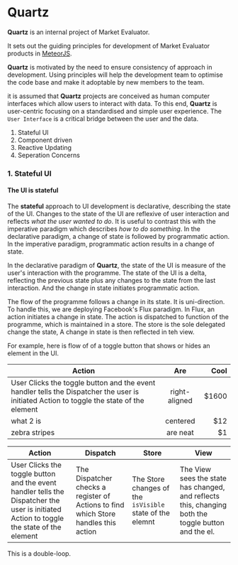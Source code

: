 # Quartz

__Quartz__ is an internal project of Market Evaluator.

It sets out the guiding principles for development of Market Evaluator products in [MeteorJS](https://github.com/meteor/meteor).

__Quartz__ is motivated by the need to ensure consistency of approach in development. Using principles will help the development team to optimise the code base and make it adoptable by new members to the team.

it is assumed that __Quartz__ projects are conceived as human computer interfaces which allow users to interact with data. To this end, __Quartz__ is user-centric focusing on a standardised and simple user experience. The `User Interface` is a critical bridge between the user and the data. 



1. Stateful UI
2. Component driven 
3. Reactive Updating
4. Seperation Concerns 
                                                                             
### 1. Stateful UI

#### The UI is __stateful__
 
The __stateful__ approach to UI development is declarative, describing the state of the UI. Changes to the state of the UI are reflexive of user interaction and reflects _what the user wanted to do_. It is useful to contrast this with the imperative paradigm which describes _how to do something_. In the declarative paradigm, a change of state is followed by programmatic action. In the imperative paradigm, programmatic action results in a change of state.                                                                   

In the declarative paradigm of __Quartz__, the state of the UI is measure of the user's interaction with the programme. The state of the UI is a delta, reflecting the previous state plus any changes to the state from the last interaction. And the change in state initiates programmatic action.  

The flow of the programme follows a change in its state. It is uni-direction. To handle this, we are deploying Facebook's Flux paradigm. In Flux, an action initiates a change in state. The action is dispatched to function of the programme, which is maintained in a store. The store is the sole delegated change the state, A change in state is then reflected in teh view.
 
For example, here is flow of of a toggle button that shows or hides an element in the UI.

| Action        | Are           | Cool  |
| ------------- |:-------------:| -----:|
| User Clicks the toggle button and the event handler tells the Dispatcher the user is initiated Action to toggle the state of the element      | right-aligned | $1600 |
| what 2 is      | centered      |   $12 |
| zebra stripes | are neat      |    $1 |
  
 | Action | Dispatch | Store | View |
 | ------ | -------- | ----- | ---- |
 | User Clicks the toggle button and the event handler tells the Dispatcher the user is initiated Action to toggle the state of the element | The Dispatcher checks a register of Actions to find which Store handles this action| The Store changes of the `isVisible` state of the elemnt | The View sees the state has changed, and reflects this, changing both the toggle button and the el. |
  
  This is a double-loop.


